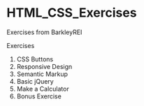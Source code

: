 # HTML_CSS_Exercises
Exercises from BarkleyREI

Exercises
1. CSS Buttons
2. Responsive Design
3. Semantic Markup
4. Basic jQuery
5. Make a Calculator
6. Bonus Exercise
